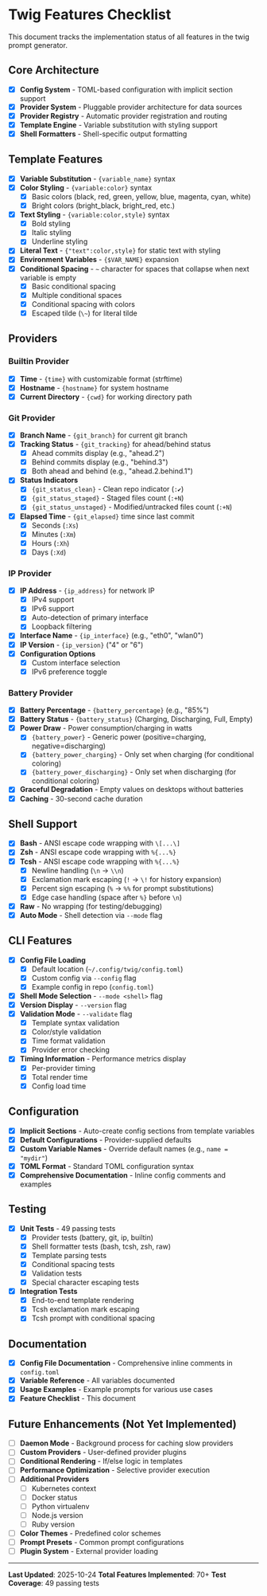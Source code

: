 # Twig Features Checklist

This document tracks the implementation status of all features in the twig prompt generator.

## Core Architecture

- [x] **Config System** - TOML-based configuration with implicit section support
- [x] **Provider System** - Pluggable provider architecture for data sources
- [x] **Provider Registry** - Automatic provider registration and routing
- [x] **Template Engine** - Variable substitution with styling support
- [x] **Shell Formatters** - Shell-specific output formatting

## Template Features

- [x] **Variable Substitution** - `{variable_name}` syntax
- [x] **Color Styling** - `{variable:color}` syntax
  - [x] Basic colors (black, red, green, yellow, blue, magenta, cyan, white)
  - [x] Bright colors (bright_black, bright_red, etc.)
- [x] **Text Styling** - `{variable:color,style}` syntax
  - [x] Bold styling
  - [x] Italic styling
  - [x] Underline styling
- [x] **Literal Text** - `{"text":color,style}` for static text with styling
- [x] **Environment Variables** - `{$VAR_NAME}` expansion
- [x] **Conditional Spacing** - `~` character for spaces that collapse when next variable is empty
  - [x] Basic conditional spacing
  - [x] Multiple conditional spaces
  - [x] Conditional spacing with colors
  - [x] Escaped tilde (`\~`) for literal tilde

## Providers

### Builtin Provider
- [x] **Time** - `{time}` with customizable format (strftime)
- [x] **Hostname** - `{hostname}` for system hostname
- [x] **Current Directory** - `{cwd}` for working directory path

### Git Provider
- [x] **Branch Name** - `{git_branch}` for current git branch
- [x] **Tracking Status** - `{git_tracking}` for ahead/behind status
  - [x] Ahead commits display (e.g., "ahead.2")
  - [x] Behind commits display (e.g., "behind.3")
  - [x] Both ahead and behind (e.g., "ahead.2.behind.1")
- [x] **Status Indicators**
  - [x] `{git_status_clean}` - Clean repo indicator (`:✔`)
  - [x] `{git_status_staged}` - Staged files count (`:+N`)
  - [x] `{git_status_unstaged}` - Modified/untracked files count (`:+N`)
- [x] **Elapsed Time** - `{git_elapsed}` time since last commit
  - [x] Seconds (`:Xs`)
  - [x] Minutes (`:Xm`)
  - [x] Hours (`:Xh`)
  - [x] Days (`:Xd`)

### IP Provider
- [x] **IP Address** - `{ip_address}` for network IP
  - [x] IPv4 support
  - [x] IPv6 support
  - [x] Auto-detection of primary interface
  - [x] Loopback filtering
- [x] **Interface Name** - `{ip_interface}` (e.g., "eth0", "wlan0")
- [x] **IP Version** - `{ip_version}` ("4" or "6")
- [x] **Configuration Options**
  - [x] Custom interface selection
  - [x] IPv6 preference toggle

### Battery Provider
- [x] **Battery Percentage** - `{battery_percentage}` (e.g., "85%")
- [x] **Battery Status** - `{battery_status}` (Charging, Discharging, Full, Empty)
- [x] **Power Draw** - Power consumption/charging in watts
  - [x] `{battery_power}` - Generic power (positive=charging, negative=discharging)
  - [x] `{battery_power_charging}` - Only set when charging (for conditional coloring)
  - [x] `{battery_power_discharging}` - Only set when discharging (for conditional coloring)
- [x] **Graceful Degradation** - Empty values on desktops without batteries
- [x] **Caching** - 30-second cache duration

## Shell Support

- [x] **Bash** - ANSI escape code wrapping with `\[...\]`
- [x] **Zsh** - ANSI escape code wrapping with `%{...%}`
- [x] **Tcsh** - ANSI escape code wrapping with `%{...%}`
  - [x] Newline handling (`\n` → `\\n`)
  - [x] Exclamation mark escaping (`!` → `\!` for history expansion)
  - [x] Percent sign escaping (`%` → `%%` for prompt substitutions)
  - [x] Edge case handling (space after `%}` before `\n`)
- [x] **Raw** - No wrapping (for testing/debugging)
- [x] **Auto Mode** - Shell detection via `--mode` flag

## CLI Features

- [x] **Config File Loading**
  - [x] Default location (`~/.config/twig/config.toml`)
  - [x] Custom config via `--config` flag
  - [x] Example config in repo (`config.toml`)
- [x] **Shell Mode Selection** - `--mode <shell>` flag
- [x] **Version Display** - `--version` flag
- [x] **Validation Mode** - `--validate` flag
  - [x] Template syntax validation
  - [x] Color/style validation
  - [x] Time format validation
  - [x] Provider error checking
- [x] **Timing Information** - Performance metrics display
  - [x] Per-provider timing
  - [x] Total render time
  - [x] Config load time

## Configuration

- [x] **Implicit Sections** - Auto-create config sections from template variables
- [x] **Default Configurations** - Provider-supplied defaults
- [x] **Custom Variable Names** - Override default names (e.g., `name = "mydir"`)
- [x] **TOML Format** - Standard TOML configuration syntax
- [x] **Comprehensive Documentation** - Inline config comments and examples

## Testing

- [x] **Unit Tests** - 49 passing tests
  - [x] Provider tests (battery, git, ip, builtin)
  - [x] Shell formatter tests (bash, tcsh, zsh, raw)
  - [x] Template parsing tests
  - [x] Conditional spacing tests
  - [x] Validation tests
  - [x] Special character escaping tests
- [x] **Integration Tests**
  - [x] End-to-end template rendering
  - [x] Tcsh exclamation mark escaping
  - [x] Tcsh prompt with conditional spacing

## Documentation

- [x] **Config File Documentation** - Comprehensive inline comments in `config.toml`
- [x] **Variable Reference** - All variables documented
- [x] **Usage Examples** - Example prompts for various use cases
- [x] **Feature Checklist** - This document

## Future Enhancements (Not Yet Implemented)

- [ ] **Daemon Mode** - Background process for caching slow providers
- [ ] **Custom Providers** - User-defined provider plugins
- [ ] **Conditional Rendering** - If/else logic in templates
- [ ] **Performance Optimization** - Selective provider execution
- [ ] **Additional Providers**
  - [ ] Kubernetes context
  - [ ] Docker status
  - [ ] Python virtualenv
  - [ ] Node.js version
  - [ ] Ruby version
- [ ] **Color Themes** - Predefined color schemes
- [ ] **Prompt Presets** - Common prompt configurations
- [ ] **Plugin System** - External provider loading

---

**Last Updated**: 2025-10-24
**Total Features Implemented**: 70+
**Test Coverage**: 49 passing tests
